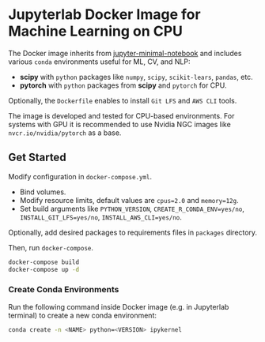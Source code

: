 # Jupyterlab Docker Image for Machine Learning on CPU

The Docker image inherits from [jupyter-minimal-notebook](https://jupyter-docker-stacks.readthedocs.io/en/latest/using/selecting.html#jupyter-minimal-notebook)
and includes various `conda` environments useful for ML, CV, and NLP:
* **scipy** with `python` packages like `numpy`, `scipy`, `scikit-lears`, `pandas`, etc.
* **pytorch** with `python` packages from **scipy** and `pytorch` for CPU.

Optionally, the `Dockerfile` enables to install `Git LFS` and `AWS CLI` tools.

The image is developed and tested for CPU-based environments.
For systems with GPU it is recommended to use Nvidia NGC images like `nvcr.io/nvidia/pytorch` as a base. 

## Get Started
Modify configuration in `docker-compose.yml`.
* Bind volumes.
* Modify resource limits, default values are `cpus=2.0` and `memory=12g`.
* Set build arguments like `PYTHON_VERSION`, `CREATE_R_CONDA_ENV=yes/no`, `INSTALL_GIT_LFS=yes/no`, `INSTALL_AWS_CLI=yes/no`.

Optionally, add desired packages to requirements files in `packages` directory.

Then, run `docker-compose`.
```bash
docker-compose build
docker-compose up -d
```

### Create Conda Environments
Run the following command inside Docker image (e.g. in Jupyterlab terminal) to create a new conda environment:
```bash
conda create -n <NAME> python=<VERSION> ipykernel
```
